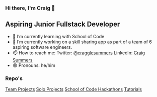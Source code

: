 ### Hi there, I'm Craig 👋

## Aspiring Junior Fullstack Developer

- 🌱 I’m currently learning with School of Code
- 🔭 I’m currently working on a skill sharing app as part of a team of 6 aspiring software engineers.
- 📫 How to reach me: Twitter: <a href="https://twitter.com/cragglesummers">@cragglesummers</a> Linkedin: <a href = "https://www.linkedin.com/in/craig-summers-85231a34/">Craig Summers</a>
- 😄 Pronouns: he/him

### Repo's

[Team Projects](https://github.com/stars/AlphaPentagon/lists/team-projects)
[Solo Projects](https://github.com/stars/AlphaPentagon/lists/solo-projects)
[School of Code Hackathons](https://github.com/stars/AlphaPentagon/lists/soc-weekly-hackathons)
[Tutorials](https://github.com/stars/AlphaPentagon/lists/tutorials)


<!--
**AlphaPentagon/alphapentagon** is a ✨ _special_ ✨ repository because its `README.md` (this file) appears on your GitHub profile.

Here are some ideas to get you started:

- 🔭 I’m currently working on reviewing some basic Javascript.
- 🌱 I’m currently learning with School of Code
- 👯 I’m looking to collaborate on ...
- 🤔 I’m looking for help with ...
- 💬 Ask me about ...
- 📫 How to reach me: Twitter: @cragglesummers Linkedin: https://www.linkedin.com/in/craig-summers-85231a34/
- 😄 Pronouns: he/him
- ⚡ Fun fact: ...
-->
